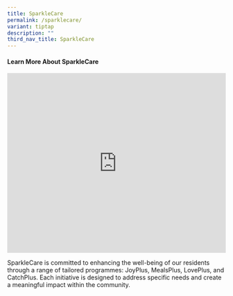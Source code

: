 ```yaml
---
title: SparkleCare
permalink: /sparklecare/
variant: tiptap
description: ""
third_nav_title: SparkleCare
---
```

<h4>Learn More About SparkleCare</h4>
<div class="iframe-wrapper">
<iframe height="415" width="100%" allowfullscreen="true" frameborder="0" src="https://www.youtube.com/embed/brckiaGGn2Q?si=MEuOCzMKLfUX2t6t"></iframe>
</div>
<p>SparkleCare is committed to enhancing the well-being of our residents
through a range of tailored programmes: JoyPlus, MealsPlus, LovePlus, and
CatchPlus. Each initiative is designed to address specific needs and create
a meaningful impact within the community.</p>